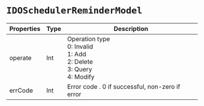 # `IDOSchedulerReminderModel`

| Properties | Type | Description |
| ----------- | ------- | ------------ |
| operate | Int | Operation type<br/>0: Invalid<br/>1: Add<br/>2: Delete<br/>3: Query<br/>4: Modify|
| errCode | Int | Error code . 0 if successful, non-zero if error |
